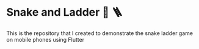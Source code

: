 # Snake and Ladder 🐍 🪜
This is the repository that I created to demonstrate the snake ladder game on mobile phones using Flutter
